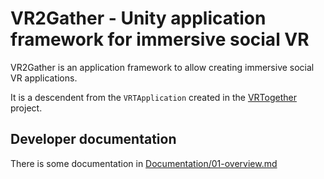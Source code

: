 # VR2Gather - Unity application framework for immersive social VR

VR2Gather is an application framework to allow creating immersive social VR applications.

It is a descendent from the `VRTApplication` created in the [VRTogether](https://vrtogether.eu) project.

## Developer documentation

There is some documentation in [Documentation/01-overview.md](Documentation/01-overview.md)
